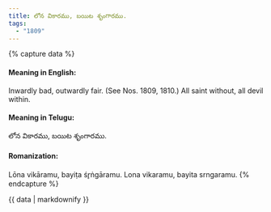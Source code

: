 ```yaml
---
title: లోన వికారము, బయిట శృంగారము.
tags:
  - "1809"
---
```


{% capture data %}
#### Meaning in English:
Inwardly bad, outwardly fair.
(See Nos. 1809, 1810.)
All saint without, all devil within.

#### Meaning in Telugu:
లోన వికారము, బయిట శృంగారము.

#### Romanization:
Lōna vikāramu, bayiṭa śr̥ṅgāramu.
Lona vikaramu, bayita srngaramu.
{% endcapture %}

{{ data | markdownify }}

